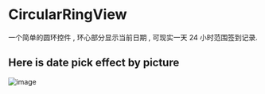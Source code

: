 # CircularRingView
一个简单的圆环控件 , 环心部分显示当前日期 , 可现实一天 24 小时范围签到记录.

## Here is date pick effect by picture

![image]("") 